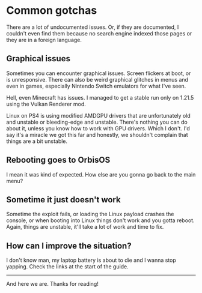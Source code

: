 # Common gotchas

There are a lot of undocumented issues. Or, if they are documented, I couldn't even find them because no search engine indexed those pages or they are in a foreign language.
## Graphical issues
Sometimes you can encounter graphical issues. Screen flickers at boot, or is unresponsive. There can also be weird graphical glitches in menus and even in games, especially Nintendo Switch emulators for what I've seen.

Hell, even Minecraft has issues. I managed to get a stable run only on 1.21.5 using the Vulkan Renderer mod.

Linux on PS4 is using modified AMDGPU drivers that are unfortunately old and unstable or bleeding-edge and unstable. There's nothing you can do about it, unless you know how to work with GPU drivers. Which I don't. I'd say it's a miracle we got this far and honestly, we shouldn't complain that things are a bit unstable.

## Rebooting goes to OrbisOS
I mean it was kind of expected. How else are you gonna go back to the main menu?

## Sometime it just doesn't work
Sometime the exploit fails, or loading the Linux payload crashes the console, or when booting into Linux things don't work and you gotta reboot. Again, things are unstable, it'll take a lot of work and time to fix.

## How can I improve the situation?
I don't know man, my laptop battery is about to die and I wanna stop yapping. Check the links at the start of the guide.

---

And here we are. Thanks for reading!